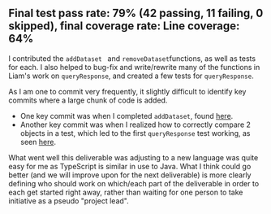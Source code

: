 ## Final test pass rate: 79% (42 passing, 11 failing, 0 skipped), final coverage rate: Line coverage: 64% 
I contributed the `addDataset ` and ` removeDataset `functions, as well as tests for each. I also helped to bug-fix and write/rewrite many of the functions in Liam's work on ` queryResponse `, and created a few tests for ` queryResponse `.

As I am one to commit very frequently, it slightly difficult to identify key commits where a large chunk of code is added.

* One key commit was when I completed ` addDataset `, found [here](https://github.com/CS310-2017Jan/cpsc310project_team46/commit/469f0605d8b38e257958dceeb49ff53795bfc23b).
* Another key commit was when I realized how to correctly compare 2 objects in a test, which led to the first ` queryResponse ` test working, as seen [here](https://github.com/CS310-2017Jan/cpsc310project_team46/commit/6d59a793f000a533b05c3034d7f16b4db953217c).

What went well this deliverable was adjusting to a new language was quite easy for me as TypeScript is similar in use to Java. What I think could go better (and we will improve upon for the next deliverable) is more clearly defining who should work on which/each part of the deliverable in order to each get started right away, rather than waiting for one person to take initiative as a pseudo "project lead".
